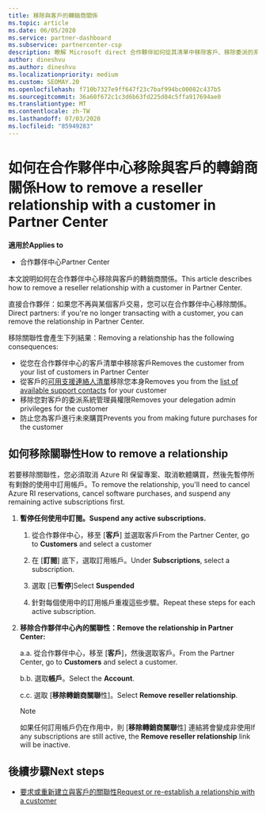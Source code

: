 ```yaml
---
title: 移除與客戶的轉銷商關係
ms.topic: article
ms.date: 06/05/2020
ms.service: partner-dashboard
ms.subservice: partnercenter-csp
description: 瞭解 Microsoft direct 合作夥伴如何從其清單中移除客戶、移除委派的系統管理員許可權，以及停止支援或購買客戶。
author: dineshvu
ms.author: dineshvu
ms.localizationpriority: medium
ms.custom: SEOMAY.20
ms.openlocfilehash: f710b7327e9ff647f23c7baf994bc00082c437b5
ms.sourcegitcommit: 36a60f672c1c3d6b63fd225d04c5ffa917694ae0
ms.translationtype: MT
ms.contentlocale: zh-TW
ms.lasthandoff: 07/03/2020
ms.locfileid: "85949283"
---
```

# <a name="how-to-remove-a-reseller-relationship-with-a-customer-in-partner-center"></a><span data-ttu-id="dd1ff-103">如何在合作夥伴中心移除與客戶的轉銷商關係</span><span class="sxs-lookup"><span data-stu-id="dd1ff-103">How to remove a reseller relationship with a customer in Partner Center</span></span>

<span data-ttu-id="dd1ff-104">**適用於**</span><span class="sxs-lookup"><span data-stu-id="dd1ff-104">**Applies to**</span></span>

- <span data-ttu-id="dd1ff-105">合作夥伴中心</span><span class="sxs-lookup"><span data-stu-id="dd1ff-105">Partner Center</span></span>

<span data-ttu-id="dd1ff-106">本文說明如何在合作夥伴中心移除與客戶的轉銷商關係。</span><span class="sxs-lookup"><span data-stu-id="dd1ff-106">This article describes how to remove a reseller relationship with a customer in Partner Center.</span></span>

<span data-ttu-id="dd1ff-107">直接合作夥伴：如果您不再與某個客戶交易，您可以在合作夥伴中心移除關係。</span><span class="sxs-lookup"><span data-stu-id="dd1ff-107">Direct partners: if you're no longer transacting with a customer, you can remove the relationship in Partner Center.</span></span>

<span data-ttu-id="dd1ff-108">移除關聯性會產生下列結果：</span><span class="sxs-lookup"><span data-stu-id="dd1ff-108">Removing a relationship has the following consequences:</span></span>

- <span data-ttu-id="dd1ff-109">從您在合作夥伴中心的客戶清單中移除客戶</span><span class="sxs-lookup"><span data-stu-id="dd1ff-109">Removes the customer from your list of customers in Partner Center</span></span>
- <span data-ttu-id="dd1ff-110">從客戶的[可用支援連絡人清單](assign-support-contacts.md)移除您本身</span><span class="sxs-lookup"><span data-stu-id="dd1ff-110">Removes you from the [list of available support contacts](assign-support-contacts.md) for your customer</span></span>
- <span data-ttu-id="dd1ff-111">移除您對客戶的委派系統管理員權限</span><span class="sxs-lookup"><span data-stu-id="dd1ff-111">Removes your delegation admin privileges for the customer</span></span>
- <span data-ttu-id="dd1ff-112">防止您為客戶進行未來購買</span><span class="sxs-lookup"><span data-stu-id="dd1ff-112">Prevents you from making future purchases for the customer</span></span>

## <a name="how-to-remove-a-relationship"></a><span data-ttu-id="dd1ff-113">如何移除關聯性</span><span class="sxs-lookup"><span data-stu-id="dd1ff-113">How to remove a relationship</span></span>

<span data-ttu-id="dd1ff-114">若要移除關聯性，您必須取消 Azure RI 保留專案、取消軟體購買，然後先暫停所有剩餘的使用中訂用帳戶。</span><span class="sxs-lookup"><span data-stu-id="dd1ff-114">To remove the relationship, you'll need to cancel Azure RI reservations, cancel software purchases, and suspend any remaining active subscriptions first.</span></span>

1. <span data-ttu-id="dd1ff-115">**暫停任何使用中訂閱。**</span><span class="sxs-lookup"><span data-stu-id="dd1ff-115">**Suspend any active subscriptions.**</span></span>

   1. <span data-ttu-id="dd1ff-116">從合作夥伴中心，移至 [**客戶**] 並選取客戶</span><span class="sxs-lookup"><span data-stu-id="dd1ff-116">From the Partner Center, go to **Customers** and select a customer</span></span>

   2. <span data-ttu-id="dd1ff-117">在 [**訂閱**] 底下，選取訂用帳戶。</span><span class="sxs-lookup"><span data-stu-id="dd1ff-117">Under **Subscriptions**, select a subscription.</span></span>

   3. <span data-ttu-id="dd1ff-118">選取 [已**暫停**]</span><span class="sxs-lookup"><span data-stu-id="dd1ff-118">Select **Suspended**</span></span>

   4. <span data-ttu-id="dd1ff-119">針對每個使用中的訂用帳戶重複這些步驟。</span><span class="sxs-lookup"><span data-stu-id="dd1ff-119">Repeat these steps for each active subscription.</span></span>

2. <span data-ttu-id="dd1ff-120">**移除合作夥伴中心內的關聯性：**</span><span class="sxs-lookup"><span data-stu-id="dd1ff-120">**Remove the relationship in Partner Center:**</span></span>

   <span data-ttu-id="dd1ff-121">a.</span><span class="sxs-lookup"><span data-stu-id="dd1ff-121">a.</span></span> <span data-ttu-id="dd1ff-122">從合作夥伴中心，移至 [**客戶**]，然後選取客戶。</span><span class="sxs-lookup"><span data-stu-id="dd1ff-122">From the Partner Center, go to **Customers** and select a customer.</span></span>

   <span data-ttu-id="dd1ff-123">b.</span><span class="sxs-lookup"><span data-stu-id="dd1ff-123">b.</span></span> <span data-ttu-id="dd1ff-124">選取**帳戶**。</span><span class="sxs-lookup"><span data-stu-id="dd1ff-124">Select the **Account**.</span></span>

   <span data-ttu-id="dd1ff-125">c.</span><span class="sxs-lookup"><span data-stu-id="dd1ff-125">c.</span></span> <span data-ttu-id="dd1ff-126">選取 [**移除轉銷商關聯**性]。</span><span class="sxs-lookup"><span data-stu-id="dd1ff-126">Select **Remove reseller relationship**.</span></span>

   > [!NOTE]
   > <span data-ttu-id="dd1ff-127">如果任何訂用帳戶仍在作用中，則 [**移除轉銷商關聯**性] 連結將會變成非使用</span><span class="sxs-lookup"><span data-stu-id="dd1ff-127">If any subscriptions are still active, the **Remove reseller relationship** link will be inactive.</span></span>

## <a name="next-steps"></a><span data-ttu-id="dd1ff-128">後續步驟</span><span class="sxs-lookup"><span data-stu-id="dd1ff-128">Next steps</span></span>

- [<span data-ttu-id="dd1ff-129">要求或重新建立與客戶的關聯性</span><span class="sxs-lookup"><span data-stu-id="dd1ff-129">Request or re-establish a relationship with a customer</span></span>](request-a-relationship-with-a-customer.md)

